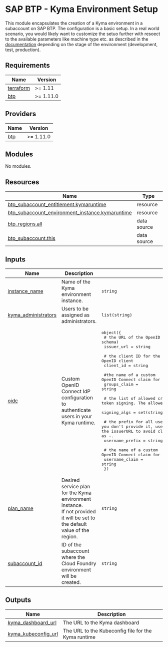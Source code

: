# SAP BTP - Kyma Environment Setup

This module encapsulates the creation of a Kyma environment in a subaccount on SAP BTP. The configuration is a basic setup. In a real world scenario, you would likely want to customize the setuo further with resoect to the available parameters like machine type etc. as described in the [documentation](https://help.sap.com/docs/btp/sap-business-technology-platform/provisioning-and-update-parameters-in-kyma-environment) depending on the stage of the environment (development, test, production).

## Requirements

| Name | Version |
|------|---------|
| <a name="requirement_terraform"></a> [terraform](#requirement\_terraform) | >= 1.11 |
| <a name="requirement_btp"></a> [btp](#requirement\_btp) | >= 1.11.0 |

## Providers

| Name | Version |
|------|---------|
| <a name="provider_btp"></a> [btp](#provider\_btp) | >= 1.11.0 |

## Modules

No modules.

## Resources

| Name | Type |
|------|------|
| [btp_subaccount_entitlement.kymaruntime](https://registry.terraform.io/providers/SAP/btp/latest/docs/resources/subaccount_entitlement) | resource |
| [btp_subaccount_environment_instance.kymaruntime](https://registry.terraform.io/providers/SAP/btp/latest/docs/resources/subaccount_environment_instance) | resource |
| [btp_regions.all](https://registry.terraform.io/providers/SAP/btp/latest/docs/data-sources/regions) | data source |
| [btp_subaccount.this](https://registry.terraform.io/providers/SAP/btp/latest/docs/data-sources/subaccount) | data source |

## Inputs

| Name | Description | Type | Default | Required |
|------|-------------|------|---------|:--------:|
| <a name="input_instance_name"></a> [instance\_name](#input\_instance\_name) | Name of the Kyma environment instance. | `string` | n/a | yes |
| <a name="input_kyma_administrators"></a> [kyma\_administrators](#input\_kyma\_administrators) | Users to be assigned as administrators. | `list(string)` | `[]` | no |
| <a name="input_oidc"></a> [oidc](#input\_oidc) | Custom OpenID Connect IdP configuration to authenticate users in your Kyma runtime. | <pre>object({<br/>    # the URL of the OpenID issuer (use the https schema)<br/>    issuer_url = string<br/><br/>    # the client ID for the OpenID client<br/>    client_id = string<br/><br/>    #the name of a custom OpenID Connect claim for specifying user groups<br/>    groups_claim = string<br/><br/>    # the list of allowed cryptographic algorithms used for token signing. The allowed values are defined by RFC 7518.<br/>    signing_algs = set(string)<br/><br/>    # the prefix for all usernames. If you don't provide it, username claims other than “email” are prefixed by the issuerURL to avoid clashes. To skip any prefixing, provide the value as -.<br/>    username_prefix = string<br/><br/>    # the name of a custom OpenID Connect claim for specifying a username<br/>    username_claim = string<br/>  })</pre> | `null` | no |
| <a name="input_plan_name"></a> [plan\_name](#input\_plan\_name) | Desired service plan for the Kyma environment instance.<br/>If not provided it will be set to the default value of the region. | `string` | `null` | no |
| <a name="input_subaccount_id"></a> [subaccount\_id](#input\_subaccount\_id) | ID of the subaccount where the Cloud Foundry environment will be created. | `string` | n/a | yes |

## Outputs

| Name | Description |
|------|-------------|
| <a name="output_kyma_dashboard_url"></a> [kyma\_dashboard\_url](#output\_kyma\_dashboard\_url) | The URL to the Kyma dashboard |
| <a name="output_kyma_kubeconfig_url"></a> [kyma\_kubeconfig\_url](#output\_kyma\_kubeconfig\_url) | The URL to the Kubeconfig file for the Kyma runtime |
